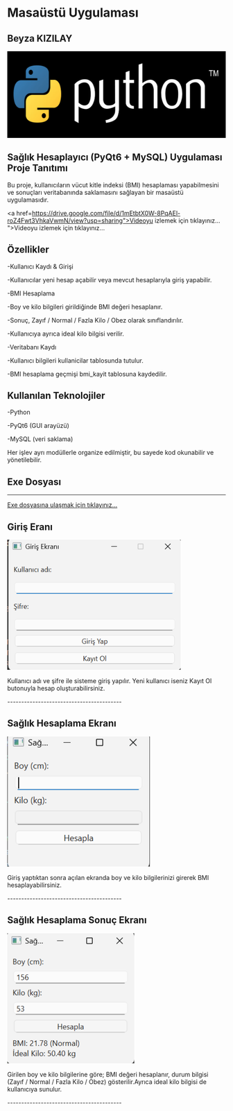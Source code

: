 # Masaüstü Uygulaması
## Beyza KIZILAY
<img height="200" src="ekran_resimleri/logo.png">


## Sağlık Hesaplayıcı (PyQt6 + MySQL) Uygulaması Proje Tanıtımı
<p>Bu proje, kullanıcıların vücut kitle indeksi (BMI) hesaplaması yapabilmesini ve sonuçları veritabanında saklamasını sağlayan bir masaüstü uygulamasıdır.

<a href=https://drive.google.com/file/d/1mEtbtX0W-8PqAEl-roZ4Fwt3VhkaVwmN/view?usp=sharing">Videoyu izlemek için tıklayınız...
</a>">Videoyu izlemek için tıklayınız...
</a>
## Özellikler
-Kullanıcı Kaydı & Girişi

-Kullanıcılar yeni hesap açabilir veya mevcut hesaplarıyla giriş yapabilir.

-BMI Hesaplama

-Boy ve kilo bilgileri girildiğinde BMI değeri hesaplanır.

-Sonuç, Zayıf / Normal / Fazla Kilo / Obez olarak sınıflandırılır.

-Kullanıcıya ayrıca ideal kilo bilgisi verilir.

-Veritabanı Kaydı

-Kullanıcı bilgileri kullanicilar tablosunda tutulur.

-BMI hesaplama geçmişi bmi_kayit tablosuna kaydedilir.

## Kullanılan Teknolojiler
-Python

-PyQt6 (GUI arayüzü)

-MySQL (veri saklama)

Her işlev ayrı modüllerle organize edilmiştir, bu sayede kod okunabilir ve yönetilebilir.<p>

## Exe Dosyası
---------------------
<a href="https://drive.google.com/file/d/1EszO9RdTTV7UCIQ0iCSFo0wvzsQCDW8N/view?usp=sharing">Exe dosyasına ulaşmak için tıklayınız...</a>


## Giriş Eranı   
<img height="300" src="ekran_resimleri/giris_ekrani.png">
<p>Kullanıcı adı ve şifre ile sisteme giriş yapılır. Yeni kullanıcı iseniz Kayıt Ol butonuyla hesap oluşturabilirsiniz.<p>
<p>-----------------------------------------<p>

## Sağlık Hesaplama Ekranı
<img height="300" src="ekran_resimleri/saglik_hesaplama_ekrani.png">
<p>Giriş yaptıktan sonra açılan ekranda boy ve kilo bilgilerinizi girerek BMI hesaplayabilirsiniz.<p>
<p>-----------------------------------------<p>

## Sağlık Hesaplama Sonuç Ekranı
<img height="300" src="ekran_resimleri/sonuc_ekrani.png">
<p>Girilen boy ve kilo bilgilerine göre; BMI değeri hesaplanır, durum bilgisi (Zayıf / Normal / Fazla Kilo / Obez) gösterilir.Ayrıca ideal kilo bilgisi de kullanıcıya sunulur.<p>
<p>-----------------------------------------<p>